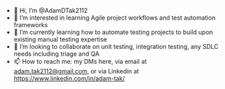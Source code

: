 - 👋 Hi, I’m @AdamDTak2112
- 👀 I’m interested in learning Agile project workflows and test automation frameworks
- 🌱 I’m currently learning how to automate testing projects to build upon existing manual testing expertise
- 💞️ I’m looking to collaborate on unit testing, integration testing, any SDLC needs including triage and QA
- 📫 How to reach me: my DMs here, via email at adam.tak2112@gmail.com, or via Linkedin at https://www.linkedin.com/in/adam-tak/

<!---
AdamDTak2112/AdamDTak2112 is a ✨ special ✨ repository because its `README.md` (this file) appears on your GitHub profile.
You can click the Preview link to take a look at your changes.
--->

